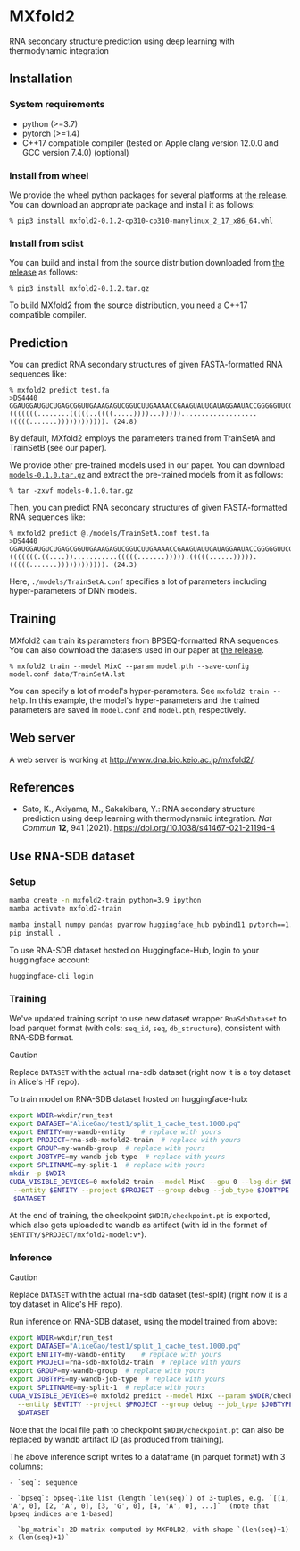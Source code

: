 # MXfold2
RNA secondary structure prediction using deep learning with thermodynamic integration

## Installation

### System requirements
* python (>=3.7)
* pytorch (>=1.4)
* C++17 compatible compiler (tested on Apple clang version 12.0.0 and GCC version 7.4.0) (optional)

### Install from wheel

We provide the wheel python packages for several platforms at [the release](https://github.com/mxfold/mxfold2/releases). You can download an appropriate package and install it as follows:

    % pip3 install mxfold2-0.1.2-cp310-cp310-manylinux_2_17_x86_64.whl

### Install from sdist

You can build and install from the source distribution downloaded from [the release](https://github.com/mxfold/mxfold2/releases) as follows:

    % pip3 install mxfold2-0.1.2.tar.gz

To build MXfold2 from the source distribution, you need a C++17 compatible compiler.

## Prediction

You can predict RNA secondary structures of given FASTA-formatted RNA sequences like:

    % mxfold2 predict test.fa
    >DS4440
    GGAUGGAUGUCUGAGCGGUUGAAAGAGUCGGUCUUGAAAACCGAAGUAUUGAUAGGAAUACCGGGGGUUCGAAUCCCUCUCCAUCCG
    (((((((........(((((..((((.....))))...)))))...................(((((.......)))))))))))). (24.8)

By default, MXfold2 employs the parameters trained from TrainSetA and TrainSetB (see our paper).

We provide other pre-trained models used in our paper. You can download [``models-0.1.0.tar.gz``](https://github.com/mxfold/mxfold2/releases/download/v0.1.0/models-0.1.0.tar.gz) and extract the pre-trained models from it as follows:

    % tar -zxvf models-0.1.0.tar.gz

Then, you can predict RNA secondary structures of given FASTA-formatted RNA sequences like:

    % mxfold2 predict @./models/TrainSetA.conf test.fa
    >DS4440
    GGAUGGAUGUCUGAGCGGUUGAAAGAGUCGGUCUUGAAAACCGAAGUAUUGAUAGGAAUACCGGGGGUUCGAAUCCCUCUCCAUCCG
    (((((((.((....))...........(((((.......))))).(((((......))))).(((((.......)))))))))))). (24.3)

Here, ``./models/TrainSetA.conf`` specifies a lot of parameters including hyper-parameters of DNN models.

## Training

MXfold2 can train its parameters from BPSEQ-formatted RNA sequences. You can also download the datasets used in our paper at [the release](https://github.com/mxfold/mxfold2/releases/tag/v0.1.0). 

    % mxfold2 train --model MixC --param model.pth --save-config model.conf data/TrainSetA.lst

You can specify a lot of model's hyper-parameters. See ``mxfold2 train --help``. In this example, the model's hyper-parameters and the trained parameters are saved in ``model.conf`` and ``model.pth``, respectively.

## Web server

A web server is working at http://www.dna.bio.keio.ac.jp/mxfold2/.


## References

* Sato, K., Akiyama, M., Sakakibara, Y.: RNA secondary structure prediction using deep learning with thermodynamic integration. *Nat Commun* **12**, 941 (2021). https://doi.org/10.1038/s41467-021-21194-4



## Use RNA-SDB dataset

### Setup


```bash
mamba create -n mxfold2-train python=3.9 ipython
mamba activate mxfold2-train

mamba install numpy pandas pyarrow huggingface_hub pybind11 pytorch==1.13.1 torchvision pytorch-cuda=11.7 tqdm wandb wheel -c pytorch -c nvidia
pip install .
```

To use RNA-SDB dataset hosted on Huggingface-Hub, login to your huggingface account:

```bash
huggingface-cli login 
```





### Training

We've updated training script to use new dataset wrapper `RnaSdbDataset` to load parquet format (with cols: `seq_id`, `seq`, `db_structure`),
consistent with RNA-SDB format.

> [!CAUTION]
> Replace `DATASET` with the actual rna-sdb dataset (right now it is a toy dataset in Alice's HF repo).

To train model on RNA-SDB dataset hosted on huggingface-hub:

```bash
export WDIR=wkdir/run_test
export DATASET="AliceGao/test1/split_1_cache_test.1000.pq"
export ENTITY=my-wandb-entity    # replace with yours
export PROJECT=rna-sdb-mxfold2-train  # replace with yours
export GROUP=my-wandb-group  # replace with yours
export JOBTYPE=my-wandb-job-type  # replace with yours
export SPLITNAME=my-split-1  # replace with yours
mkdir -p $WDIR
CUDA_VISIBLE_DEVICES=0 mxfold2 train --model MixC --gpu 0 --log-dir $WDIR --epochs 1 \
 --entity $ENTITY --project $PROJECT --group debug --job_type $JOBTYPE --split_name $SPLITNAME \
 $DATASET
```

At the end of training, the checkpoint `$WDIR/checkpoint.pt` is exported,
which also gets uploaded to wandb as artifact (with id in the format of `$ENTITY/$PROJECT/mxfold2-model:v*`).


### Inference

> [!CAUTION]
> Replace `DATASET` with the actual rna-sdb dataset (test-split) (right now it is a toy dataset in Alice's HF repo).


Run inference on RNA-SDB dataset, using the model trained from above:


```bash
export WDIR=wkdir/run_test
export DATASET="AliceGao/test1/split_1_cache_test.1000.pq"
export ENTITY=my-wandb-entity    # replace with yours
export PROJECT=rna-sdb-mxfold2-train  # replace with yours
export GROUP=my-wandb-group  # replace with yours
export JOBTYPE=my-wandb-job-type  # replace with yours
export SPLITNAME=my-split-1  # replace with yours
CUDA_VISIBLE_DEVICES=0 mxfold2 predict --model MixC --param $WDIR/checkpoint.pt --gpu 0 --bpp $WDIR/prediction.pq \
  --entity $ENTITY --project $PROJECT --group debug --job_type $JOBTYPE --split_name $SPLITNAME \
  $DATASET
```

Note that the local file path to checkpoint `$WDIR/checkpoint.pt` can also be replaced by wandb artifact ID (as produced from training).

The above inference script writes to a dataframe (in parquet format) with 3 columns: 

    - `seq`: sequence

    - `bpseq`: bpseq-like list (length `len(seq)`) of 3-tuples, e.g. `[[1, 'A', 0], [2, 'A', 0], [3, 'G', 0], [4, 'A', 0], ...]`  (note that bpseq indices are 1-based)

    - `bp_matrix`: 2D matrix computed by MXFOLD2, with shape `(len(seq)+1) x (len(seq)+1)`


